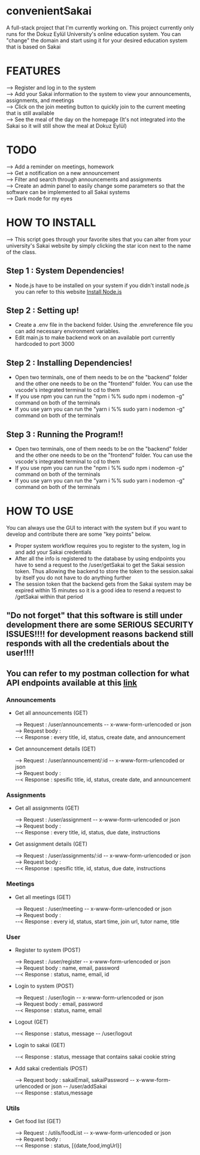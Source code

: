 # convenientSakai

A full-stack project that I'm currently working on. This project currently only runs for the Dokuz Eylül University's online education system. You can "change" the domain and start using it for your desired education system that is based on Sakai

# FEATURES

--> Register and log in to the system </br>
--> Add your Sakai information to the system to view your announcements, assignments, and meetings </br>
--> Click on the join meeting button to quickly join to the current meeting that is still available </br>
--> See the meal of the day on the homepage (It's not integrated into the Sakai so it will still show the meal at Dokuz Eylül)</br>

# TODO

--> Add a reminder on meetings, homework</br>
--> Get a notification on a new announcement </br>
--> Filter and search through announcements and assignments</br>
--> Create an admin panel to easily change some parameters so that the software can be implemented to all Sakai systems</br>
--> Dark mode for my eyes

# HOW TO INSTALL

--> This script goes through your favorite sites that you can alter from your university's Sakai website by simply clicking the star icon next to the name of the class. 

## Step 1 : System Dependencies!

- Node.js have to be installed on your system if you didn't install node.js you can refer to this website <a href="https://nodejs.org/en/node.js">Install  Node.js</a>

## Step 2 : Setting up!

- Create a .env file in the backend folder. Using the .envreference file you can add necessary environment variables.
- Edit main.js to make backend work on an available port currently hardcoded to port 3000

## Step 2 : Installing Dependencies!

- Open two terminals, one of them needs to be on the "backend" folder and the other one needs to be on the "frontend" folder. You can use the vscode's integrated terminal to cd to them<br/>
- If you use npm you can run the "npm i %% sudo npm i nodemon -g" command on both of the terminals<br/>
- If you use yarn you can run the "yarn i %% sudo yarn i nodemon -g" command on both of the terminals<br/>

## Step 3 : Running the Program!!

- Open two terminals, one of them needs to be on the "backend" folder and the other one needs to be on the "frontend" folder. You can use the vscode's integrated terminal to cd to them
- If you use npm you can run the "npm i %% sudo npm i nodemon -g" command on both of the terminals
- If you use yarn you can run the "yarn i %% sudo yarn i nodemon -g" command on both of the terminals

# HOW TO USE

You can always use the GUI to interact with the system but if you want to develop and contribute there are some "key points" below.
- Proper system workflow requires you to register to the system, log in and add your Sakai credentials
- After all the info is registered to the database by using endpoints you have to send a request to the /user/getSakai to get the Sakai session token. Thus allowing the backend to store the token to the session.sakai by itself you do not have to do anything further
- The session token that the backend gets from the Sakai system may be expired within 15 minutes so it is a good idea to resend a request to /getSakai within that period
<h2>"Do not forget" that this software is still under development there are some SERIOUS SECURITY ISSUES!!!! for development reasons backend still responds with all the credentials about the user!!!!</h2>

<h2 AVAILABLE PROPERTIES</h2>

You can refer to my postman collection for what API endpoints available at this <a href="https://www.postman.com/sakaii/workspace/8161ca3b-6d45-4481-ba7a-ce8834812a84/overview">link</a>

<h3>Announcements</h3>

- Get all announcements (GET)<br/>

  --> Request : /user/announcements -- x-www-form-urlencoded or json<br/>
  --> Request body : <br/>
  --< Response : every title, id, status, create date, and announcement<br/>

- Get announcement details (GET)<br/>

  --> Request : /user/announcement/:id -- x-www-form-urlencoded or json<br/>
  --> Request body : <br/>
  --< Response : spesific title, id, status, create date, and announcement <br/>

<h3>Assignments</h3>

- Get all assignments (GET)<br/>

  --> Request : /user/assignment -- x-www-form-urlencoded or json<br/>
  --> Request body : <br/>
  --< Response : every title, id, status, due date, instructions <br/>

- Get assignment details (GET)<br/>

  --> Request : /user/assignments/:id -- x-www-form-urlencoded or json<br/>
  --> Request body : <br/>
  --< Response : spesific title, id, status, due date, instructions <br/>

<h3>Meetings</h3>

- Get all meetings (GET)<br/>

  --> Request : /user/meeting -- x-www-form-urlencoded or json<br/>
  --> Request body : <br/>
  --< Response : every id, status, start time, join url, tutor name, title <br/>

<h3>User</h3>

- Register to system (POST)<br/>

  --> Request : /user/register -- x-www-form-urlencoded or json<br/>
  --> Request body : name, email, password<br/>
  --< Response : status, name, email, id<br/>

- Login to system (POST)<br/>

  --> Request : /user/login -- x-www-form-urlencoded or json<br/>
  --> Request body : email, password<br/>
  --< Response : status, name, email<br/>

- Logout (GET)<br/>

  --< Response : status, message -- /user/logout<br/>

- Login to sakai (GET)<br/>

  --< Response : status, message that contains sakai cookie string<br/>

- Add sakai credentials (POST)<br/>

  --> Request body : sakaiEmail, sakaiPassword -- x-www-form-urlencoded or json -- /user/addSakai<br/>
  --< Response : status,message<br/>

<h3>Utils</h3>

- Get food list (GET)<br/>

  --> Request : /utils/foodList -- x-www-form-urlencoded or json <br/>
  --> Request body : <br/>
  --< Response : status, [{date,food,imgUrl}]<br/>

